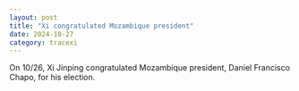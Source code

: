 ```yaml
---
layout: post
title: "Xi congratulated Mozambique president"
date: 2024-10-27
category: tracexi
---
```


On 10/26, Xi Jinping congratulated Mozambique president, Daniel Francisco Chapo, for his election.
